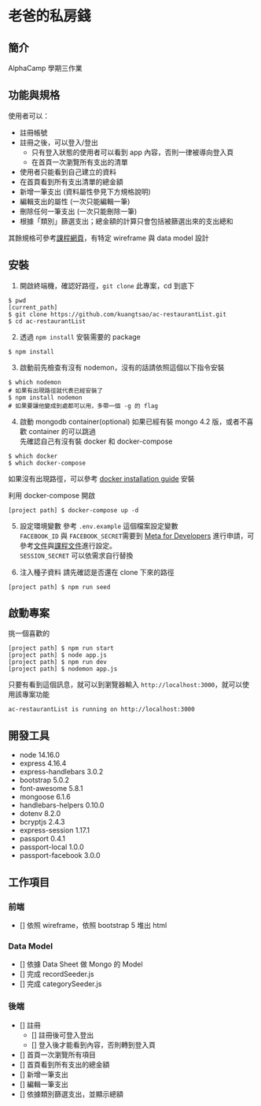 # 老爸的私房錢
## 簡介
AlphaCamp 學期三作業

## 功能與規格
使用者可以：
- 註冊帳號
- 註冊之後，可以登入/登出
  - 只有登入狀態的使用者可以看到 app 內容，否則一律被導向登入頁
  - 在首頁一次瀏覽所有支出的清單
- 使用者只能看到自己建立的資料
- 在首頁看到所有支出清單的總金額
- 新增一筆支出 (資料屬性參見下方規格說明)
- 編輯支出的屬性 (一次只能編輯一筆)
- 刪除任何一筆支出 (一次只能刪除一筆)
- 根據「類別」篩選支出；總金額的計算只會包括被篩選出來的支出總和

其餘規格可參考[課程網頁](https://lighthouse.alphacamp.co/courses/118/assignments/3549)，有特定 wireframe 與 data model 設計

## 安裝
1. 開啟終端機，確認好路徑，`git clone` 此專案，cd 到底下
```
$ pwd
[current_path]
$ git clone https://github.com/kuangtsao/ac-restaurantList.git
$ cd ac-restaurantList
```
2. 透過 `npm install` 安裝需要的 package
```
$ npm install
```
3. 啟動前先檢查有沒有 nodemon，沒有的話請依照這個以下指令安裝
```
$ which nodemon
# 如果有出現路徑就代表已經安裝了
$ npm install nodemon
# 如果要讓他變成到處都可以用，多帶一個 -g 的 flag
```

4. 啟動 mongodb container(optional)
如果已經有裝 mongo 4.2 版，或者不喜歡 container 的可以跳過  
先確認自己有沒有裝 docker 和 docker-compose
```
$ which docker
$ which docker-compose
```
如果沒有出現路徑，可以參考 [docker installation guide](https://docs.docker.com/compose/install/) 安裝  

利用 docker-compose 開啟  
```
[project path] $ docker-compose up -d
```

5. 設定環境變數
參考 `.env.example` 這個檔案設定變數  
`FACEBOOK_ID` 與 `FACEBOOK_SECRET`需要到 [Meta for Developers](https://developers.facebook.com/) 進行申請，可參考[文件](https://developers.facebook.com/docs/facebook-login)與[課程文件](https://lighthouse.alphacamp.co/courses/118/units/25462)進行設定。  
`SESSION_SECRET` 可以依需求自行替換

6. 注入種子資料
請先確認是否還在 clone 下來的路徑
```
[project path] $ npm run seed
```
## 啟動專案
挑一個喜歡的
```
[project path] $ npm run start
[project path] $ node app.js
[project path] $ npm run dev
[project path] $ nodemon app.js
```
只要有看到這個訊息，就可以到瀏覽器輸入 `http://localhost:3000`，就可以使用該專案功能
```
ac-restaurantList is running on http://localhost:3000
```
## 開發工具
- node 14.16.0
- express 4.16.4
- express-handlebars 3.0.2
- bootstrap 5.0.2
- font-awesome 5.8.1
- mongoose 6.1.6
- handlebars-helpers 0.10.0
- dotenv 8.2.0
- bcryptjs 2.4.3
- express-session 1.17.1
- passport 0.4.1 
- passport-local 1.0.0
- passport-facebook 3.0.0

## 工作項目

### 前端
- [] 依照 wireframe，依照 bootstrap 5 堆出 html

### Data Model
- [] 依據 Data Sheet 做 Mongo 的 Model
- [] 完成 recordSeeder.js
- [] 完成 categorySeeder.js

### 後端
- [] 註冊
  - [] 註冊後可登入登出
  - [] 登入後才能看到內容，否則轉到登入頁
- [] 首頁一次瀏覽所有項目
- [] 首頁看到所有支出的總金額
- [] 新增一筆支出
- [] 編輯一筆支出
- [] 依據類別篩選支出，並顯示總額
